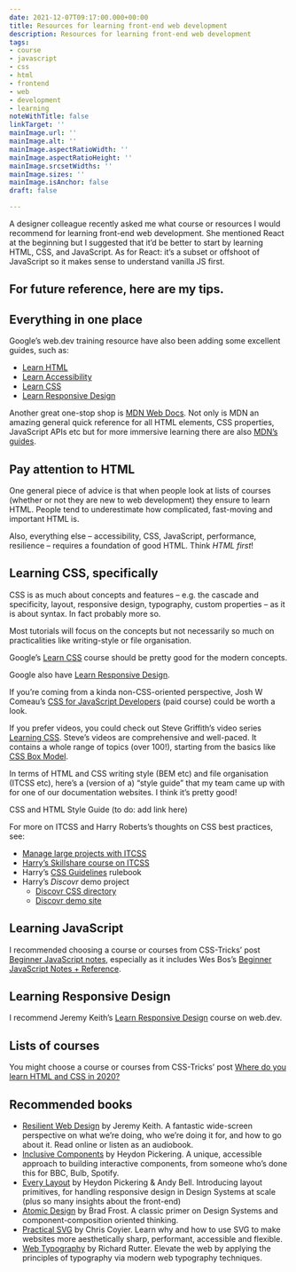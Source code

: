```yaml
---
date: 2021-12-07T09:17:00.000+00:00
title: Resources for learning front-end web development
description: Resources for learning front-end web development
tags:
- course
- javascript
- css
- html
- frontend
- web
- development
- learning
noteWithTitle: false
linkTarget: ''
mainImage.url: ''
mainImage.alt: ''
mainImage.aspectRatioWidth: ''
mainImage.aspectRatioHeight: ''
mainImage.srcsetWidths: ''
mainImage.sizes: ''
mainImage.isAnchor: false
draft: false

---
```

A designer colleague recently asked me what course or resources I would recommend for learning front-end web development. She mentioned React at the beginning but I suggested that it’d be better to start by learning HTML, CSS, and JavaScript. As for React: it’s a subset or offshoot of JavaScript so it makes sense to understand vanilla JS first.

For future reference, here are my tips.
---

## Everything in one place

Google’s web.dev training resource have also been adding some excellent guides, such as:

- [Learn HTML](https://web.dev/learn/html/)
- [Learn Accessibility](https://web.dev/learn/accessibility/)
- [Learn CSS](https://web.dev/learn/css/)
- [Learn Responsive Design](https://web.dev/learn/design/)

Another great one-stop shop is [MDN Web Docs](https://developer.mozilla.org/en-US/). Not only is MDN an amazing general quick reference for all HTML elements, CSS properties, JavaScript APIs etc but for more immersive learning there are also [MDN’s guides](https://developer.mozilla.org/en-US/docs/Learn).

## Pay attention to HTML

One general piece of advice is that when people look at lists of courses (whether or not they are new to web development) they ensure to learn HTML. People tend to underestimate how complicated, fast-moving and important HTML is.

Also, everything else – accessibility, CSS, JavaScript, performance, resilience – requires a foundation of good HTML. Think _HTML first_!

## Learning CSS, specifically

CSS is as much about concepts and features – e.g. the cascade and specificity, layout, responsive design, typography, custom properties – as it is about syntax. In fact probably more so.

Most tutorials will focus on the concepts but not necessarily so much on practicalities like writing-style or file organisation.

Google’s [Learn CSS](https://web.dev/learn/css/) course should be pretty good for the modern concepts.

Google also have [Learn Responsive Design](https://web.dev/learn/design/).

If you’re coming from a kinda non-CSS-oriented perspective, Josh W Comeau’s [CSS for JavaScript Developers](https://css-for-js.dev/) (paid course) could be worth a look.

If you prefer videos, you could check out Steve Griffith’s video series [Learning CSS](https://www.youtube.com/playlist?list=PLyuRouwmQCjl4wTSNbb8RTKZuyMhoIxBe). Steve’s videos are comprehensive and well-paced. It contains a whole range of topics (over 100!), starting from the basics like [CSS Box Model](https://www.youtube.com/watch?v=RubwqbzQUcg&list=PLyuRouwmQCjl4wTSNbb8RTKZuyMhoIxBe&index=6).

In terms of HTML and CSS writing style (BEM etc) and file organisation (ITCSS etc), here’s a (version of a) “style guide” that my team came up with for one of our documentation websites. I think it’s pretty good!

CSS and HTML Style Guide (to do: add link here)

For more on ITCSS and Harry Roberts’s thoughts on CSS best practices, see:

- [Manage large projects with ITCSS](https://www.creativebloq.com/web-design/manage-large-css-projects-itcss-101517528) 
- [Harry’s Skillshare course on ITCSS](https://www.skillshare.com/en/classes/Modern-CSS-Writing-Better-Cleaner-More-Scalable-Code/771669373)
- Harry’s [CSS Guidelines](https://cssguidelin.es/) rulebook
- Harry’s _Discovr_ demo project
  - [Discovr CSS directory](https://github.com/csswizardry/discovr/tree/master/css)
  - [Discovr demo site](https://rawgit.com/csswizardry/discovr/master/index.html)

## Learning JavaScript

I recommended choosing a course or courses from CSS-Tricks’ post [Beginner JavaScript notes](https://css-tricks.com/beginner-javascript-notes/), especially as it includes Wes Bos’s [Beginner JavaScript Notes + Reference](https://wesbos.com/javascript).

## Learning Responsive Design

I recommend Jeremy Keith’s [Learn Responsive Design](https://web.dev/learn/design/) course on web.dev.

## Lists of courses

You might choose a course or courses from CSS-Tricks’ post [Where do you learn HTML and CSS in 2020?](https://css-tricks.com/where-do-you-learn-html-css-in-2020/)

## Recommended books

- [Resilient Web Design](https://resilientwebdesign.com/) by Jeremy Keith. A fantastic wide-screen perspective on what we’re doing, who we’re doing it for, and how to go about it. Read online or listen as an audiobook.
- [Inclusive Components](https://inclusive-components.design/) by Heydon Pickering. A unique, accessible approach to building interactive components, from someone who’s done this for BBC, Bulb, Spotify.
- [Every Layout](https://every-layout.dev/) by Heydon Pickering & Andy Bell. Introducing layout primitives, for handling responsive design in Design Systems at scale (plus so many insights about the front-end)
- [Atomic Design](https://bradfrost.com/blog/post/atomic-web-design/) by Brad Frost. A classic primer on Design Systems and component-composition oriented thinking.
- [Practical SVG](https://abookapart.com/products/practical-svg) by Chris Coyier. Learn why and how to use SVG to make websites more aesthetically sharp, performant, accessible and flexible.
- [Web Typography](http://book.webtypography.net/) by Richard Rutter. Elevate the web by applying the principles of typography via modern web typography techniques.
